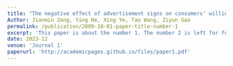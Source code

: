 ```yaml
---
title: "The negative effect of advertisement signs on consumers' willingness to purchase"
Author: Jianmin Zeng, Ying He, Xing Ye, Tao Wang, Ziyun Gao
permalink: /publication/2009-10-01-paper-title-number-1
excerpt: 'This paper is about the number 1. The number 2 is left for future work.'
date: 2023-12
venue: 'Journal 1'
paperurl: 'http://academicpages.github.io/files/paper1.pdf'
---
```

